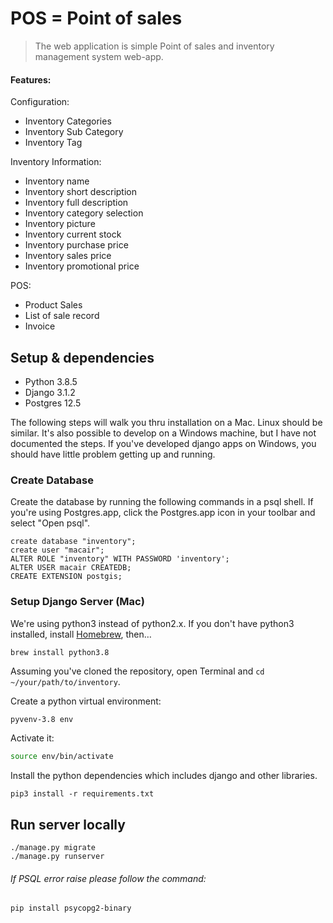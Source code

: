 # POS = Point of sales
> The web application is simple Point of sales and inventory management system web-app.
 #### Features:
 Configuration:
 -  Inventory Categories
 -  Inventory Sub Category
 -  Inventory Tag
 
 Inventory Information:
 - Inventory name 
 - Inventory short description  
 - Inventory full description  
 - Inventory category selection  
 - Inventory picture 
 - Inventory current stock
 - Inventory purchase price
 - Inventory sales price
 - Inventory promotional price
 
 POS:
 - Product Sales
 - List of sale record
 - Invoice 

## Setup & dependencies

- Python 3.8.5
- Django 3.1.2
- Postgres 12.5

The following steps will walk you thru installation on a Mac. Linux should be similar.
It's also possible to develop on a Windows machine, but I have not documented the steps.
If you've developed django apps on Windows, you should have little problem getting
up and running.


### Create Database

Create the database by running the following commands in a psql shell. If you're using
Postgres.app, click the Postgres.app icon in your toolbar and select "Open psql".

```
create database "inventory";
create user "macair";
ALTER ROLE "inventory" WITH PASSWORD 'inventory';
ALTER USER macair CREATEDB;
CREATE EXTENSION postgis;
```


### Setup Django Server (Mac)

We're using python3 instead of python2.x. If you don't have python3 installed,
install [Homebrew](http://brew.sh), then…

```
brew install python3.8
```

Assuming you've cloned the repository, open Terminal and `cd ~/your/path/to/inventory`.

Create a python virtual environment:

```bash
pyvenv-3.8 env
```

Activate it:

```bash
source env/bin/activate
```

Install the python dependencies which includes django and other libraries.

```
pip3 install -r requirements.txt
```


## Run server locally

```
./manage.py migrate
./manage.py runserver
```

###### If PSQL error raise please follow the command:
```pip install psycopg2-binary```

